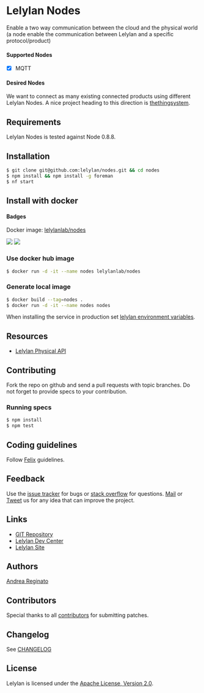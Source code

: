 # Lelylan Nodes

Enable a two way communication between the cloud and the physical world
(a node enable the communication between Lelylan and a specific protocol/product)

#### Supported Nodes

- [x] MQTT

#### Desired Nodes

We want to connect as many existing connected products using different Lelylan Nodes. A nice project heading to this direction is [thethingsystem](http://thethingsystem.com/dev/supported-things.html).


## Requirements

Lelylan Nodes is tested against Node 0.8.8.

## Installation

```bash
$ git clone git@github.com:lelylan/nodes.git && cd nodes
$ npm install && npm install -g foreman
$ nf start
```

## Install with docker

#### Badges
Docker image: [lelylanlab/nodes](https://hub.docker.com/r/lelylanlab/nodes/)

[![](https://images.microbadger.com/badges/version/lelylanlab/nodes:latest.svg)](http://microbadger.com/images/lelylanlab/nodes:latest "Get your own version badge on microbadger.com")  [![](https://images.microbadger.com/badges/image/lelylanlab/nodes:latest.svg)](http://microbadger.com/images/lelylanlab/nodes:latest "Get your own image badge on microbadger.com")

### Use docker hub image
```bash
$ docker run -d -it --name nodes lelylanlab/nodes
```

### Generate local image
```bash
$ docker build --tag=nodes .
$ docker run -d -it --name nodes nodes
```

When installing the service in production set [lelylan environment variables](https://github.com/lelylan/lelylan/blob/master/README.md#production).


## Resources

* [Lelylan Physical API](http://dev.lelylan.com/api#api-physical)


## Contributing

Fork the repo on github and send a pull requests with topic branches.
Do not forget to provide specs to your contribution.


### Running specs

```bash
$ npm install
$ npm test
```

## Coding guidelines

Follow [Felix](http://nodeguide.com/style.html) guidelines.


## Feedback

Use the [issue tracker](http://github.com/lelylan/nodes/issues) for bugs or [stack overflow](http://stackoverflow.com/questions/tagged/lelylan) for questions.
[Mail](mailto:dev@lelylan.com) or [Tweet](http://twitter.com/lelylan) us for any idea that can improve the project.


## Links

* [GIT Repository](http://github.com/lelylan/nodes)
* [Lelylan Dev Center](http://dev.lelylan.com)
* [Lelylan Site](http://lelylan.com)


## Authors

[Andrea Reginato](https://www.linkedin.com/in/andreareginato)


## Contributors

Special thanks to all [contributors](https://github.com/lelylan/nodes/contributors)
for submitting patches.


## Changelog

See [CHANGELOG](https://github.com/lelylan/nodes/blob/master/CHANGELOG.md)


## License

Lelylan is licensed under the [Apache License, Version 2.0](http://www.apache.org/licenses/LICENSE-2.0).
